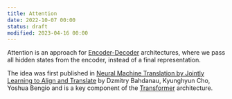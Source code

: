 ```yaml
---
title: Attention
date: 2022-10-07 00:00
status: draft
modified: 2023-04-16 00:00
---
```


Attention is an approach for [Encoder-Decoder](encoder-decoder.md) architectures, where we pass all hidden states from the encoder, instead of a final representation.

The idea was first published in [Neural Machine Translation by Jointly Learning to Align and Translate](../../../permanent/neural-machine-translation-by-jointly-learning-to-align-and-translate.md) by Dzmitry Bahdanau, Kyunghyun Cho, Yoshua Bengio and is a key component of the [Transformer](transformer.md) architecture.
